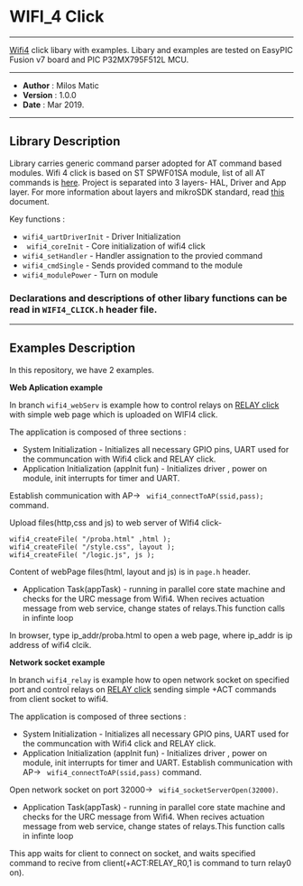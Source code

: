 
# WIFI_4 Click
---
[Wifi4](https://www.mikroe.com/wifi-4-click) click libary with examples.
Libary and examples are tested on EasyPIC Fusion v7 board and PIC P32MX795F512L MCU.

---

- **Author**    : Milos Matic
- **Version**   : 1.0.0
- **Date**      : Mar 2019.

---
## Library Description

Library carries generic command parser adopted for AT command based modules. 
Wifi 4 click is based on ST SPWF01SA module, list of all AT commands is [here](https://www.st.com/content/ccc/resource/technical/document/user_manual/4e/4d/c3/82/43/f1/4c/24/DM00100306.pdf/files/DM00100306.pdf/jcr:content/translations/en.DM00100306.pdf).
Project is separated into 3 layers- HAL, Driver and App layer. For more information about layers and mikroSDK standard, read [this](https://download.mikroe.com/documents/mikrosdk/mikrosdk-manual-v100.pdf) document.


Key functions :
- ```wifi4_uartDriverInit``` - Driver Initialization
- ``` wifi4_coreInit``` - Core initialization of wifi4 click 
- ``` wifi4_setHandler ``` - Handler assignation to the provied command
- ``` wifi4_cmdSingle ``` - Sends provided command to the module
- ``` wifi4_modulePower ``` - Turn on module


### Declarations and descriptions of other libary functions can be read in ```WIFI4_CLICK.h``` header file. 

---

## Examples Description
In this repository, we have 2 examples.

**Web Aplication example**

In branch ``` wifi4_webServ ``` is example how to control relays on [RELAY click](https://www.mikroe.com/relay-click) with simple web page which is uploaded on WIFI4 click.

The application is composed of three sections :
- System Initialization  - Initializes all necessary GPIO pins, UART used for
the communcation with Wifi4 click and RELAY click.
- Application Initialization (appInit fun) - Initializes driver , power on module, init interrupts for timer and UART.

Establish communication with AP-> ``` wifi4_connectToAP(ssid,pass);``` command.

Upload files(http,css and js) to web server of WIfi4 click-
```
wifi4_createFile( "/proba.html" ,html ); 
wifi4_createFile( "/style.css", layout );
wifi4_createFile( "/logic.js", js );
``` 
Content of webPage files(html, layout and js) is in ```page.h``` header.   
- Application Task(appTask) - running in parallel core state machine and checks for the URC
message from Wifi4. When recives actuation message from web service, change states of relays.This function calls in infinte loop

In browser, type ip_addr/proba.html to open a web page, where ip_addr is ip address of wifi4 clcik.

**Network socket example**

In branch ``` wifi4_relay ``` is example how to open network socket on specified port and control relays on [RELAY click](https://www.mikroe.com/relay-click) sending simple +ACT commands from client socket to wifi4.

The application is composed of three sections :
- System Initialization  - Initializes all necessary GPIO pins, UART used for
the communcation with Wifi4 click and RELAY click.
- Application Initialization (appInit fun) - Initializes driver , power on module, init interrupts for timer and UART.
Establish communication with AP-> ``` wifi4_connectToAP(ssid,pass)``` command.

Open network socket on port 32000-> ``` wifi4_socketServerOpen(32000)```.

- Application Task(appTask) - running in parallel core state machine and checks for the URC
message from Wifi4. When recives actuation message from web service, change states of relays.This function calls in infinte loop

This app waits for client to connect on socket, and waits specified command to recive from client(+ACT:RELAY_R0,1 is command to turn relay0 on).





